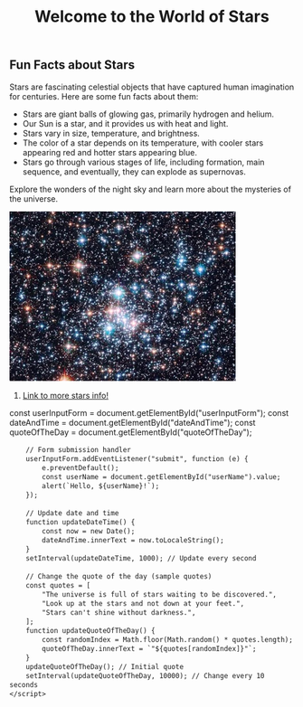 <html lang="en">
<head>
 
</head>
<body>
    <header>
        <h1>Welcome to the World of Stars</h1>
    </header>
    <div class="container">
        <h2>Fun Facts about Stars</h2>
        <p>Stars are fascinating celestial objects that have captured human imagination for centuries. Here are some fun facts about them:</p>
        <ul>
            <li>Stars are giant balls of glowing gas, primarily hydrogen and helium.</li>
            <li>Our Sun is a star, and it provides us with heat and light.</li>
            <li>Stars vary in size, temperature, and brightness.</li>
            <li>The color of a star depends on its temperature, with cooler stars appearing red and hotter stars appearing blue.</li>
            <li>Stars go through various stages of life, including formation, main sequence, and eventually, they can explode as supernovas.</li>
        </ul>
        <p>Explore the wonders of the night sky and learn more about the mysteries of the universe.</p>
      <img src="star.jpg">
      <ol>
          <li>
              <a href="https://www.space.com/57-stars-formation-classification-and-constellations.html">Link to more stars info!</a>
          </li>
      </ol>
      <div>
      const userInputForm = document.getElementById("userInputForm");
        const dateAndTime = document.getElementById("dateAndTime");
        const quoteOfTheDay = document.getElementById("quoteOfTheDay");

        // Form submission handler
        userInputForm.addEventListener("submit", function (e) {
            e.preventDefault();
            const userName = document.getElementById("userName").value;
            alert(`Hello, ${userName}!`);
        });

        // Update date and time
        function updateDateTime() {
            const now = new Date();
            dateAndTime.innerText = now.toLocaleString();
        }
        setInterval(updateDateTime, 1000); // Update every second

        // Change the quote of the day (sample quotes)
        const quotes = [
            "The universe is full of stars waiting to be discovered.",
            "Look up at the stars and not down at your feet.",
            "Stars can't shine without darkness.",
        ];
        function updateQuoteOfTheDay() {
            const randomIndex = Math.floor(Math.random() * quotes.length);
            quoteOfTheDay.innerText = `"${quotes[randomIndex]}"`;
        }
        updateQuoteOfTheDay(); // Initial quote
        setInterval(updateQuoteOfTheDay, 10000); // Change every 10 seconds
    </script>
</body>
</html>
    
  
